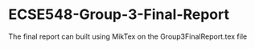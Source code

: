 # ECSE548-Group-3-Final-Report

The final report can built using MikTex on the Group3FinalReport.tex file

